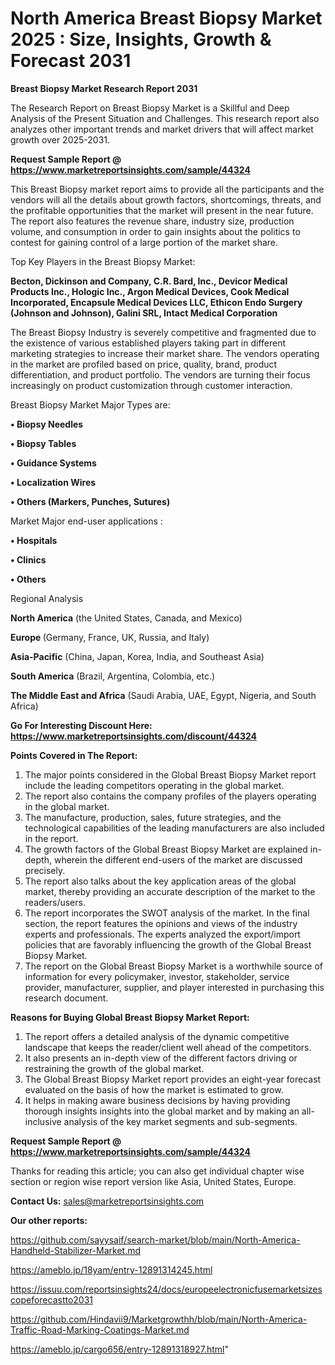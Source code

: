 # North America Breast Biopsy Market 2025 : Size, Insights, Growth & Forecast 2031

<strong>Breast Biopsy Market Research Report 2031</strong>

The Research Report on Breast Biopsy Market is a Skillful and Deep Analysis of the Present Situation and Challenges. This research report also analyzes other important trends and market drivers that will affect market growth over 2025-2031.

<strong>Request Sample Report @ <a href=https://www.marketreportsinsights.com/sample/44324>https://www.marketreportsinsights.com/sample/44324</a></strong>

This Breast Biopsy market report aims to provide all the participants and the vendors will all the details about growth factors, shortcomings, threats, and the profitable opportunities that the market will present in the near future. The report also features the revenue share, industry size, production volume, and consumption in order to gain insights about the politics to contest for gaining control of a large portion of the market share.

Top Key Players in the Breast Biopsy Market:

<strong>Becton, Dickinson and Company, C.R. Bard, Inc., Devicor Medical Products Inc., Hologic Inc., Argon Medical Devices, Cook Medical Incorporated, Encapsule Medical Devices LLC, Ethicon Endo Surgery (Johnson and Johnson), Galini SRL, Intact Medical Corporation</strong>

The Breast Biopsy Industry is severely competitive and fragmented due to the existence of various established players taking part in different marketing strategies to increase their market share. The vendors operating in the market are profiled based on price, quality, brand, product differentiation, and product portfolio. The vendors are turning their focus increasingly on product customization through customer interaction.

Breast Biopsy Market Major Types are:

<strong>•  Biopsy Needles

•  Biopsy Tables

•  Guidance Systems

•  Localization Wires

•  Others (Markers, Punches, Sutures)</strong>

Market Major end-user applications :

<strong>•  Hospitals

•  Clinics

•  Others</strong>

Regional Analysis

</u><strong><b>North America</b></strong> (the United States, Canada, and Mexico)

<strong><b>Europe </b></strong>(Germany, France, UK, Russia, and Italy)

<strong><b>Asia-Pacific</b></strong> (China, Japan, Korea, India, and Southeast Asia)

<strong><b>South America</b></strong> (Brazil, Argentina, Colombia, etc.)

<strong><b>The Middle East and Africa</b></strong> (Saudi Arabia, UAE, Egypt, Nigeria, and South Africa)

<strong>Go For Interesting Discount Here: <a href=https://www.marketreportsinsights.com/discount/44324>https://www.marketreportsinsights.com/discount/44324</a></strong>

<strong>Points Covered in The Report:</strong>
<ol>
  <li>The major points considered in the Global Breast Biopsy Market report include the leading competitors operating in the global market.</li>
  <li>The report also contains the company profiles of the players operating in the global market.</li>
  <li>The manufacture, production, sales, future strategies, and the technological capabilities of the leading manufacturers are also included in the report.</li>
  <li>The growth factors of the Global Breast Biopsy Market are explained in-depth, wherein the different end-users of the market are discussed precisely.</li>
  <li>The report also talks about the key application areas of the global market, thereby providing an accurate description of the market to the readers/users.</li>
  <li>The report incorporates the SWOT analysis of the market. In the final section, the report features the opinions and views of the industry experts and professionals. The experts analyzed the export/import policies that are favorably influencing the growth of the Global Breast Biopsy Market.</li>
  <li>The report on the Global Breast Biopsy Market is a worthwhile source of information for every policymaker, investor, stakeholder, service provider, manufacturer, supplier, and player interested in purchasing this research document.</li>
</ol>
<strong>Reasons for Buying Global Breast Biopsy Market Report:</strong>

<ol>
  <li>The report offers a detailed analysis of the dynamic competitive landscape that keeps the reader/client well ahead of the competitors.</li>
  <li>It also presents an in-depth view of the different factors driving or restraining the growth of the global market.</li>
  <li>The Global Breast Biopsy Market report provides an eight-year forecast evaluated on the basis of how the market is estimated to grow.</li>
  <li>It helps in making aware business decisions by having providing thorough insights insights into the global market and by making an all-inclusive analysis of the key market segments and sub-segments.</li>
</ol>
<strong>Request Sample Report @ <a href=https://www.marketreportsinsights.com/sample/44324>https://www.marketreportsinsights.com/sample/44324</a></strong>


Thanks for reading this article; you can also get individual chapter wise section or region wise report version like Asia, United States, Europe.

<strong>Contact Us:</strong>
sales@marketreportsinsights.com

<strong>Our other reports:</strong>

<a href=https://github.com/sayysaif/search-market/blob/main/North-America-Handheld-Stabilizer-Market.md>https://github.com/sayysaif/search-market/blob/main/North-America-Handheld-Stabilizer-Market.md</a>

<a href=https://ameblo.jp/18yam/entry-12891314245.html>https://ameblo.jp/18yam/entry-12891314245.html</a>

<a href=https://issuu.com/reportsinsights24/docs/europeelectronicfusemarketsizescopeforecastto2031>https://issuu.com/reportsinsights24/docs/europeelectronicfusemarketsizescopeforecastto2031</a>

<a href=https://github.com/Hindavii9/Marketgrowthh/blob/main/North-America-Traffic-Road-Marking-Coatings-Market.md>https://github.com/Hindavii9/Marketgrowthh/blob/main/North-America-Traffic-Road-Marking-Coatings-Market.md</a>

<a href=https://ameblo.jp/cargo656/entry-12891318927.html>https://ameblo.jp/cargo656/entry-12891318927.html</a>"
